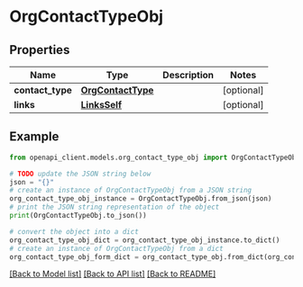 # OrgContactTypeObj


## Properties

Name | Type | Description | Notes
------------ | ------------- | ------------- | -------------
**contact_type** | [**OrgContactType**](OrgContactType.md) |  | [optional] 
**links** | [**LinksSelf**](LinksSelf.md) |  | [optional] 

## Example

```python
from openapi_client.models.org_contact_type_obj import OrgContactTypeObj

# TODO update the JSON string below
json = "{}"
# create an instance of OrgContactTypeObj from a JSON string
org_contact_type_obj_instance = OrgContactTypeObj.from_json(json)
# print the JSON string representation of the object
print(OrgContactTypeObj.to_json())

# convert the object into a dict
org_contact_type_obj_dict = org_contact_type_obj_instance.to_dict()
# create an instance of OrgContactTypeObj from a dict
org_contact_type_obj_form_dict = org_contact_type_obj.from_dict(org_contact_type_obj_dict)
```
[[Back to Model list]](../README.md#documentation-for-models) [[Back to API list]](../README.md#documentation-for-api-endpoints) [[Back to README]](../README.md)


